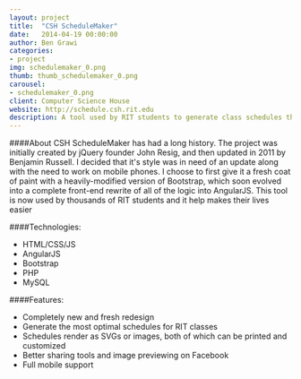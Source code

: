 ```yaml
---
layout: project
title:  "CSH ScheduleMaker"
date:   2014-04-19 00:00:00
author: Ben Grawi
categories:
- project
img: schedulemaker_0.png
thumb: thumb_schedulemaker_0.png
carousel:
- schedulemaker_0.png
client: Computer Science House
website: http://schedule.csh.rit.edu
description: A tool used by RIT students to generate class schedules that work the best for them. 
---
```

####About
CSH ScheduleMaker has had a long history. The project was initially created by jQuery founder John Resig, and then updated in 2011 by Benjamin Russell. I decided that it's style was in need of an update along with the need to work on mobile phones. I choose to first give it a fresh coat of paint with a heavily-modified version of Bootstrap, which soon evolved into a complete front-end rewrite of all of the logic into AngularJS. This tool is now used by thousands of RIT students and it help makes their lives easier  

####Technologies:

* HTML/CSS/JS
* AngularJS
* Bootstrap 
* PHP
* MySQL

####Features:

* Completely new and fresh redesign
* Generate the most optimal schedules for RIT classes
* Schedules render as SVGs or images, both of which can be printed and customized
* Better sharing tools and image previewing on Facebook
* Full mobile support